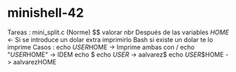 # minishell-42
Tareas :
mini_split.c (Norme)
$$ valorar nbr 
Después de las variables $HOME$ <- Si se introduce un dolar extra imprimirlo
Bash si existe un dolar te lo imprime
Casos : 
	echo $USER$HOME -> Imprime ambas con /
	echo "$USER$HOME" -> IDEM
	echo $
	echo $USER$ -> aalvarez$
	echo $USER$$HOME -> aalvarezHOME
